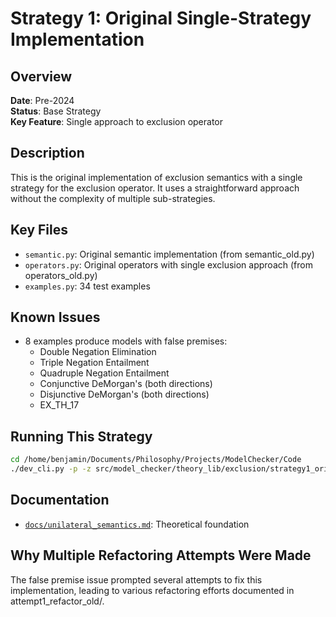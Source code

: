# Strategy 1: Original Single-Strategy Implementation

## Overview
**Date**: Pre-2024  
**Status**: Base Strategy  
**Key Feature**: Single approach to exclusion operator

## Description
This is the original implementation of exclusion semantics with a single strategy for the exclusion operator. It uses a straightforward approach without the complexity of multiple sub-strategies.

## Key Files
- `semantic.py`: Original semantic implementation (from semantic_old.py)
- `operators.py`: Original operators with single exclusion approach (from operators_old.py)
- `examples.py`: 34 test examples

## Known Issues
- 8 examples produce models with false premises:
  - Double Negation Elimination
  - Triple Negation Entailment
  - Quadruple Negation Entailment
  - Conjunctive DeMorgan's (both directions)
  - Disjunctive DeMorgan's (both directions)
  - EX_TH_17

## Running This Strategy
```bash
cd /home/benjamin/Documents/Philosophy/Projects/ModelChecker/Code
./dev_cli.py -p -z src/model_checker/theory_lib/exclusion/strategy1_original/examples.py
```

## Documentation
- [`docs/unilateral_semantics.md`](docs/unilateral_semantics.md): Theoretical foundation

## Why Multiple Refactoring Attempts Were Made
The false premise issue prompted several attempts to fix this implementation, leading to various refactoring efforts documented in attempt1_refactor_old/.